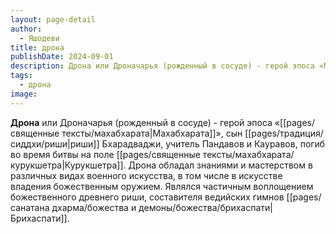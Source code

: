 ```yaml
---
layout: page-detail
author:
  - Яшодеви
title: дрона
publishDate: 2024-09-01
description: Дрона или Дроначарья (рожденный в сосуде) - герой эпоса «Махабхарата», сын риши Бхарадваджи, учитель Пандавов и Кауравов, погиб во время битвы на поле Курукшетра.
tags:
  - дрона
image:
---
```

**Дрона** или Дроначарья (рожденный в сосуде) - герой эпоса «[[pages/священные тексты/махабхарата|Махабхарата]]», сын [[pages/традиция/сиддхи/риши|риши]] Бхарадваджи, учитель Пандавов и Кауравов, погиб во время битвы на поле [[pages/священные тексты/махабхарата/курукшетра|Курукшетра]]. Дрона обладал знаниями и мастерством в различных видах военного искусства, в том числе в искусстве владения божественным оружием. Являлся частичным воплощением божественного древнего риши, составителя ведийских гимнов [[pages/санатана дхарма/божества и демоны/божества/брихаспати|Брихаспати]].

